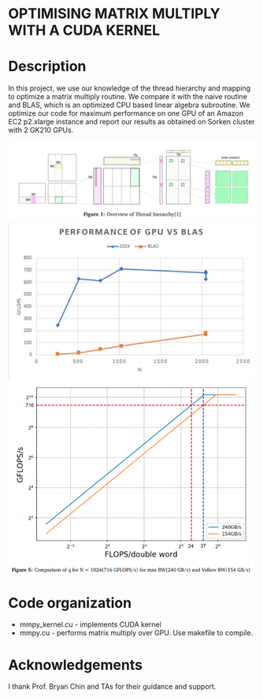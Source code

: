 # OPTIMISING MATRIX MULTIPLY WITH A CUDA KERNEL

Description
===========
In this project, we use our knowledge of the thread hierarchy and mapping to optimize a matrix multiply routine. We compare it with the naive routine and BLAS, which is an optimized CPU based linear algebra subroutine. We optimize our code for maximum performance on one GPU of an Amazon EC2 p2.xlarge instance and report our results as obtained on
Sorken cluster with 2 GK210 GPUs. 

<img src="thread_overview.png" width="700">
<img src="performance.png" width="500">
<img src="roofline.png" width="500">

Code organization
=================
* mmpy_kernel.cu - implements CUDA kernel
* mmpy.cu - performs matrix multiply over GPU. Use makefile to compile.

Acknowledgements
================
I thank Prof. Bryan Chin and TAs for their guidance and support.


